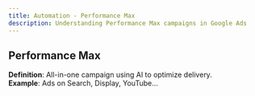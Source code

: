 ```yaml
---
title: Automation - Performance Max
description: Understanding Performance Max campaigns in Google Ads
---
```


## Performance Max
**Definition**: All-in-one campaign using AI to optimize delivery.  
**Example**: Ads on Search, Display, YouTube...